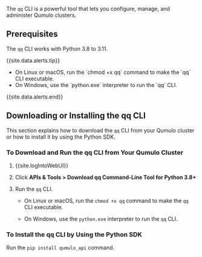 The `qq` CLI is a powerful tool that lets you configure, manage, and administer Qumulo clusters.


## Prerequisites
The `qq` CLI works with Python 3.8 to 3.11.

{{site.data.alerts.tip}}
<ul>
  <li>On Linux or macOS, run the `chmod +x qq` command to make the `qq` CLI executable.</li>
  <li>On Windows, use the `python.exe` interpreter to run the `qq` CLI.</li>
</ul>
{{site.data.alerts.end}}


## Downloading or Installing the qq CLI
This section explains how to download the `qq` CLI from your Qumulo cluster or how to install it by using the Python SDK.

### To Download and Run the qq CLI from Your Qumulo Cluster
1. {{site.logIntoWebUI}}

1. Click **APIs & Tools > Download qq Command-Line Tool for Python 3.8+**

1. Run the `qq` CLI.

   * On Linux or macOS, run the `chmod +x qq` command to make the `qq` CLI executable.

   * On Windows, use the `python.exe` interpreter to run the `qq` CLI.

### To Install the qq CLI by Using the Python SDK
Run the `pip install qumulo_api` command.

